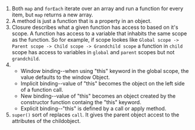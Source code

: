 1. Both `map` and `forEach` iterate over an array and run a function for every item, but `map` returns a new array.
2. A method is just a function that is a property in an object.
3. Closure describes what a given function has access to based on it's scope. A function has access to a variable that inhabits the same scope as the function. So for example, if scope lookes like `Global scope -> Parent scope -> Child scope -> Grandchild scope` a function in `child` scope has access to variables in `global` and `parent` scopes but not `grandchild`.
4. * Window binding--when using "this" keyword in the global scope, the value defaults to the window Object.
   * Implicit binding--value of "this" becomes the object on the left side of a function call. 
   * New binding--value of "this" becomes an object created by the constructor function containg the "this" keyword.
   * Explicit binding--"this" is defined by a call or apply method.
5. `super()` sort of replaces `call`. It gives the parent object accest to the attributes of the childobject.